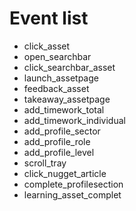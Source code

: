 # Event list

* click_asset
* open_searchbar
* click_searchbar_asset
* launch_assetpage
* feedback_asset
* takeaway_assetpage
* add_timework_total
* add_timework_individual
* add_profile_sector
* add_profile_role
* add_profile_level
* scroll_tray
* click_nugget_article
* complete_profilesection
* learning_asset_complet
